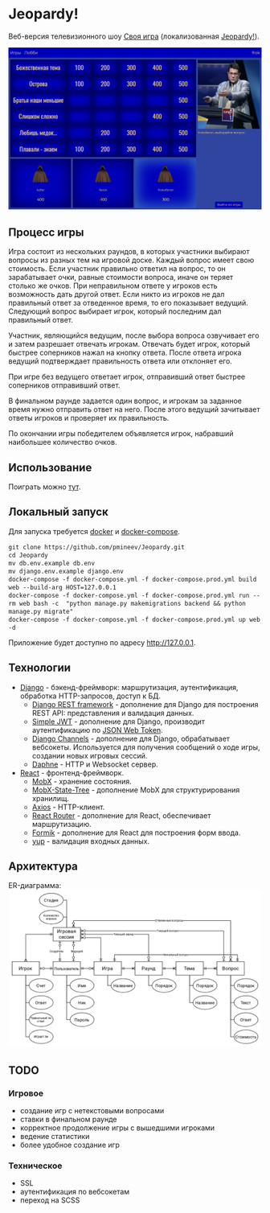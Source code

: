 # Jeopardy!
Веб-версия телевизионного шоу [Своя игра](https://ru.wikipedia.org/wiki/Своя_игра) 
(локализованная [Jeopardy!](https://ru.wikipedia.org/wiki/Jeopardy!)).

![screenshot](docs/screenshot.png)

## Процесс игры
Игра состоит из нескольких раундов, в которых участники выбирают вопросы из разных тем на игровой доске.
Каждый вопрос имеет свою стоимость. Если участник правильно ответил на вопрос, то он зарабатывает очки, равные
стоимости вопроса, иначе он теряет столько же очков. При неправильном ответе у игроков есть возможность 
дать другой ответ. Если никто из игроков не дал правильный ответ за отведенное время, то его показывает ведущий.
Следующий вопрос выбирает игрок, который последним дал правильный ответ.

Участник, являющийся ведущим, после выбора вопроса озвучивает его и затем разрешает отвечать игрокам. Отвечать будет
игрок, который быстрее соперников нажал на кнопку ответа. После ответа игрока ведущий подтверждает правильность
ответа или отклоняет его.

При игре без ведущего ответает игрок, отправивший ответ быстрее соперников отправивший ответ.

В финальном раунде задается один вопрос, и игрокам за заданное время нужно отправить ответ на него. 
После этого ведущий зачитывает ответы игроков и проверяет их правильность.

По окончании игры победителем объявляется игрок, набравший наибольшее количество очков.

## Использование
Поиграть можно [тут](http://frokofaron.ru).

## Локальный запуск
Для запуска требуется [docker](https://docs.docker.com/get-docker/) и [docker-compose](https://docs.docker.com/compose/install/).
```shell
git clone https://github.com/pmineev/Jeopardy.git
cd Jeopardy
mv db.env.example db.env
mv django.env.example django.env
docker-compose -f docker-compose.yml -f docker-compose.prod.yml build web --build-arg HOST=127.0.0.1
docker-compose -f docker-compose.yml -f docker-compose.prod.yml run --rm web bash -c  "python manage.py makemigrations backend && python manage.py migrate"
docker-compose -f docker-compose.yml -f docker-compose.prod.yml up web -d
```
Приложение будет доступно по адресу http://127.0.0.1.

## Технологии
- [Django](https://www.djangoproject.com/) - бэкенд-фреймворк: маршрутизация, аутентификация, обработка HTTP-запросов,
доступ к БД.
    - [Django REST framework](https://www.django-rest-framework.org/) - дополнение для Django для построения REST API: представления и валидация данных.
    - [Simple JWT](https://django-rest-framework-simplejwt.readthedocs.io/) - дополнение для Django, производит 
аутентификацию по [JSON Web Token](https://ru.wikipedia.org/wiki/JSON_Web_Token).
    - [Django Channels](https://channels.readthedocs.io/) - дополнение для Django, обрабатывает вебсокеты. 
Используется для получения сообщений о ходе игры, создании новых игровых сессий.
    - [Daphne](https://github.com/django/daphne/) - HTTP и Websocket сервер.
- [React](https://react.dev/) - фронтенд-фреймворк.
    - [MobX](https://mobx.js.org/) - хранение состояния.
    - [MobX-State-Tree](https://mobx-state-tree.js.org) - дополнение MobX для структурирования хранилищ.
    - [Axios](https://axios-http.com) - HTTP-клиент.
    - [React Router](https://reactrouter.com) - дополнение для React, обеспечивает маршрутизацию.
    - [Formik](https://formik.org/) - дополнение для React для построения форм ввода.
    - [yup](https://github.com/jquense/yup) - валидация входных данных.

## Архитектура
ER-диаграмма:
![ER diagram](docs/ER.png)

## TODO
### Игровое
- создание игр с нетекстовыми вопросами
- ставки в финальном раунде
- корректное продолжение игры с вышедшими игроками
- ведение статистики
- более удобное создание игр
### Техническое
- SSL
- аутентификация по вебсокетам
- переход на SCSS